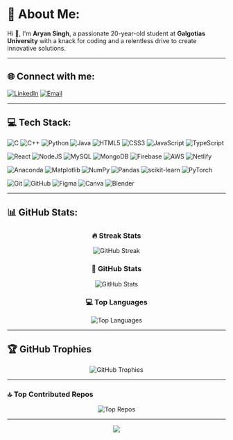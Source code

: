 # 💫 About Me:
Hi 👋, I'm **Aryan Singh**, a passionate 20-year-old student at **Galgotias University** with a knack for coding and a relentless drive to create innovative solutions.

---

## 🌐 Connect with me:
[![LinkedIn](https://img.shields.io/badge/LinkedIn-%230077B5.svg?style=for-the-badge&logo=linkedin&logoColor=white)](https://linkedin.com/in/thearyansingh07)
[![Email](https://img.shields.io/badge/Email-D14836?style=for-the-badge&logo=gmail&logoColor=white)](mailto:aryan.singhh04@gmail.com)

---

## 💻 Tech Stack:
![C](https://img.shields.io/badge/c-%2300599C.svg?style=for-the-badge&logo=c&logoColor=white)
![C++](https://img.shields.io/badge/c++-%2300599C.svg?style=for-the-badge&logo=c%2B%2B&logoColor=white)
![Python](https://img.shields.io/badge/python-3670A0?style=for-the-badge&logo=python&logoColor=ffdd54)
![Java](https://img.shields.io/badge/java-%23ED8B00.svg?style=for-the-badge&logo=openjdk&logoColor=white)
![HTML5](https://img.shields.io/badge/html5-%23E34F26.svg?style=for-the-badge&logo=html5&logoColor=white)
![CSS3](https://img.shields.io/badge/css3-%231572B6.svg?style=for-the-badge&logo=css3&logoColor=white)
![JavaScript](https://img.shields.io/badge/javascript-%23323330.svg?style=for-the-badge&logo=javascript&logoColor=%23F7DF1E)
![TypeScript](https://img.shields.io/badge/typescript-%23007ACC.svg?style=for-the-badge&logo=typescript&logoColor=white)

![React](https://img.shields.io/badge/react-%2320232a.svg?style=for-the-badge&logo=react&logoColor=%2361DAFB)
![NodeJS](https://img.shields.io/badge/node.js-6DA55F?style=for-the-badge&logo=node.js&logoColor=white)
![MySQL](https://img.shields.io/badge/mysql-4479A1.svg?style=for-the-badge&logo=mysql&logoColor=white)
![MongoDB](https://img.shields.io/badge/MongoDB-%234ea94b.svg?style=for-the-badge&logo=mongodb&logoColor=white)
![Firebase](https://img.shields.io/badge/firebase-%23039BE5.svg?style=for-the-badge&logo=firebase)
![AWS](https://img.shields.io/badge/AWS-%23FF9900.svg?style=for-the-badge&logo=amazon-aws&logoColor=white)
![Netlify](https://img.shields.io/badge/netlify-%23000000.svg?style=for-the-badge&logo=netlify&logoColor=#00C7B7)

![Anaconda](https://img.shields.io/badge/Anaconda-%2344A833.svg?style=for-the-badge&logo=anaconda&logoColor=white)
![Matplotlib](https://img.shields.io/badge/Matplotlib-%23ffffff.svg?style=for-the-badge&logo=Matplotlib&logoColor=black)
![NumPy](https://img.shields.io/badge/numpy-%23013243.svg?style=for-the-badge&logo=numpy&logoColor=white)
![Pandas](https://img.shields.io/badge/pandas-%23150458.svg?style=for-the-badge&logo=pandas&logoColor=white)
![scikit-learn](https://img.shields.io/badge/scikit--learn-%23F7931E.svg?style=for-the-badge&logo=scikit-learn&logoColor=white)
![PyTorch](https://img.shields.io/badge/PyTorch-%23EE4C2C.svg?style=for-the-badge&logo=PyTorch&logoColor=white)

![Git](https://img.shields.io/badge/git-%23F05033.svg?style=for-the-badge&logo=git&logoColor=white)
![GitHub](https://img.shields.io/badge/github-%23121011.svg?style=for-the-badge&logo=github&logoColor=white)
![Figma](https://img.shields.io/badge/figma-%23F24E1E.svg?style=for-the-badge&logo=figma&logoColor=white)
![Canva](https://img.shields.io/badge/Canva-%2300C4CC.svg?style=for-the-badge&logo=Canva&logoColor=white)
![Blender](https://img.shields.io/badge/blender-%23F5792A.svg?style=for-the-badge&logo=blender&logoColor=white)

---

## 📊 GitHub Stats:
<div align="center">

### 🔥 Streak Stats
<img src="https://nirzak-streak-stats.vercel.app/?user=AryanSinghh07&theme=radical&hide_border=false" alt="GitHub Streak" />

### 💼 GitHub Stats
<img src="https://github-readme-stats.vercel.app/api?username=AryanSinghh07&theme=radical&hide_border=false&show_icons=true" alt="GitHub Stats" />

### 💻 Top Languages
<img src="https://github-readme-stats.vercel.app/api/top-langs/?username=AryanSinghh07&theme=radical&hide_border=false&layout=compact" alt="Top Languages" />

</div>

---

## 🏆 GitHub Trophies
<div align="center">
<img src="https://github-profile-trophy.vercel.app/?username=AryanSinghh07&theme=radical&no-frame=true&no-bg=false&margin-w=4" alt="GitHub Trophies" />
</div>

---

### 🔝 Top Contributed Repos
<div align="center">
<img src="https://github-contributor-stats.vercel.app/api?username=AryanSinghh07&limit=5&theme=radical&combine_all_yearly_contributions=true" alt="Top Repos" />
</div>

---

<div align="center">
  
[![](https://visitcount.itsvg.in/api?id=AryanSinghh07&icon=6&color=1)](https://visitcount.itsvg.in)

</div>

<!-- Proudly created with GPRM ( https://gprm.itsvg.in ) -->
